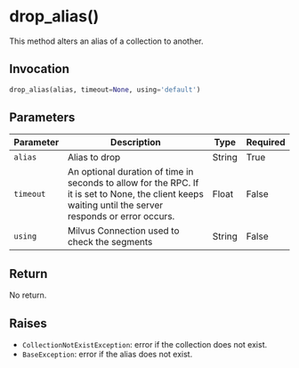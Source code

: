 # drop_alias()

This method alters an alias of a collection to another.

## Invocation

```python
drop_alias(alias, timeout=None, using='default')
```

## Parameters

| Parameter         | Description                                                  | Type                            | Required |
| ----------------- | ------------------------------------------------------------ | ------------------------------- | -------- |
| `alias`           | Alias to drop                                                | String                          | True     |
| `timeout`         | An optional duration of time in seconds to allow for the RPC. If it is set to None, the client keeps waiting until the server responds or error occurs.                                               | Float                           | False    |
| `using`           | Milvus Connection used to check the segments                 | String                          | False    |


## Return

No return.

## Raises

- `CollectionNotExistException`: error if the collection does not exist.
- `BaseException`: error if the alias does not exist.